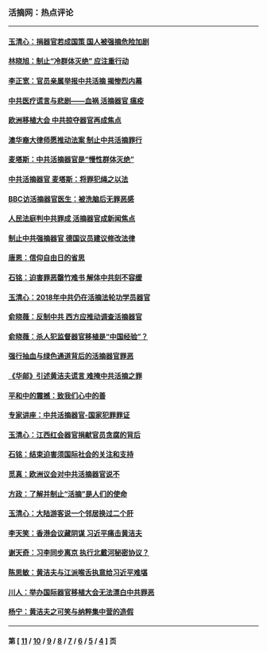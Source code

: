 ### 活摘网：热点评论
---
#### [玉清心：捐器官若成国策 国人被强摘危险加剧](../../pages/nf5879/n12802713.md?05200430) 
#### [林晓旭：制止“冷群体灭绝” 应注重行动](../../pages/nf5879/n12779736.md?05200430) 
#### [李正宽：官员亲属举报中共活摘 揭惨烈内幕](../../pages/nf5879/n12684490.md?05200430) 
#### [中共医疗谎言与悲剧——血祸 活摘器官 瘟疫](../../pages/nf5879/n12372103.md?05200430) 
#### [欧洲移植大会 中共掠夺器官再成焦点](../../pages/nf5879/n11538883.md?05200430) 
#### [澳华裔大律师愿推动法案 制止中共活摘罪行](../../pages/nf5879/n11377039.md?05200430) 
#### [麦塔斯：中共活摘器官是“慢性群体灭绝”](../../pages/nf5879/n11350529.md?05200430) 
#### [中共活摘器官 麦塔斯：将罪犯绳之以法](../../pages/nf5879/n11347973.md?05200430) 
#### [BBC访活摘器官医生：被洗脑后无罪恶感](../../pages/nf5879/n11335935.md?05200430) 
#### [人民法庭判中共罪成 活摘器官成新闻焦点](../../pages/nf5879/n11331578.md?05200430) 
#### [制止中共强摘器官 德国议员建议修改法律](../../pages/nf5879/n11249451.md?05200430) 
#### [唐恩：信仰自由日的省思](../../pages/nf5879/n11003525.md?05200430) 
#### [石铭：迫害罪恶罄竹难书  解体中共刻不容缓](../../pages/nf5879/n10942855.md?05200430) 
#### [玉清心：2018年中共仍在活摘法轮功学员器官](../../pages/nf5879/n10914646.md?05200430) 
#### [俞晓薇：反制中共 西方应推动调查活摘器官](../../pages/nf5879/n10794671.md?05200430) 
#### [俞晓薇：杀人犯监督器官移植是“中国经验”？](../../pages/nf5879/n10466427.md?05200430) 
#### [强行抽血与绿色通道背后的活摘器官罪恶](../../pages/nf5879/n10004708.md?05200430) 
#### [《华邮》引述黄洁夫谎言 难掩中共活摘之罪](../../pages/nf5879/n9642309.md?05200430) 
#### [平和中的震撼：致我们心中的善](../../pages/nf5879/n9021123.md?05200430) 
#### [专家讲座：中共活摘器官-国家犯罪罪证](../../pages/nf5879/n8828153.md?05200430) 
#### [玉清心：江西红会器官捐献官员贪腐的背后](../../pages/nf5879/n8522122.md?05200430) 
#### [石铭：结束迫害须国际社会的关注和支持](../../pages/nf5879/n8443497.md?05200430) 
#### [觅真：欧洲议会对中共活摘器官说不](../../pages/nf5879/n8337486.md?05200430) 
#### [方政：了解并制止“活摘”是人们的使命](../../pages/nf5879/n8329214.md?05200430) 
#### [玉清心：大陆游客说一个邻居换过二个肝](../../pages/nf5879/n8291404.md?05200430) 
#### [李天笑：香港会议藏阴谋 习近平痛击黄洁夫](../../pages/nf5879/n8241459.md?05200430) 
#### [谢天奇：习李同步离京 执行北戴河秘密协议？](../../pages/nf5879/n8230418.md?05200430) 
#### [陈思敏：黄洁夫与江派喉舌执意给习近平难堪](../../pages/nf5879/n8222166.md?05200430) 
#### [川人：举办国际器官移植大会无法漂白中共罪恶](../../pages/nf5879/n8221121.md?05200430) 
#### [杨宁：黄洁夫之可笑与纳粹集中营的造假](../../pages/nf5879/n8219897.md?05200430) 

---
#### 第 [ [11](./11.md?05200430) / [10](./10.md?05200430) / [9](./9.md?05200430) / [8](./8.md?05200430) / [7](./7.md?05200430) / [6](./6.md?05200430) / [5](./5.md?05200430) / [4](./4.md?05200430) ] 页
